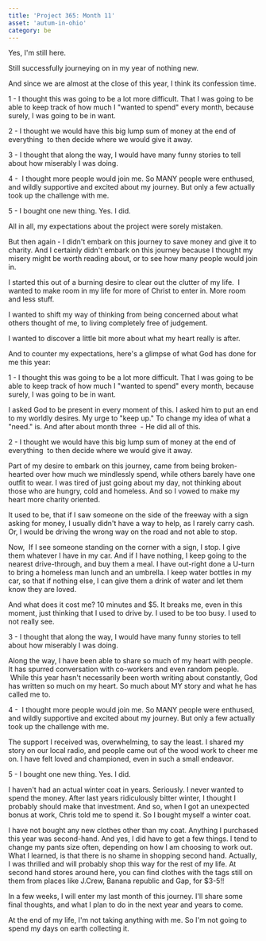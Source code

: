 ```yaml
---
title: 'Project 365: Month 11'
asset: 'autum-in-ohio'
category: be
---
```


Yes, I'm still here.

Still successfully journeying on in my year of nothing new.

And since we are almost at the close of this year, I think its confession time.

1 - I thought this was going to be a lot more difficult. That I was going to be able to keep track of how much I "wanted to spend" every month, because surely, I was going to be in want.

2 - I thought we would have this big lump sum of money at the end of everything  to then decide where we would give it away.

3 - I thought that along the way, I would have many funny stories to tell about how miserably I was doing.

4 -  I thought more people would join me. So MANY people were enthused, and wildly supportive and excited about my journey. But only a few actually took up the challenge with me.

5 - I bought one new thing. Yes. I did.

All in all, my expectations about the project were sorely mistaken.

But then again - I didn't embark on this journey to save money and give it to charity. And I certainly didn't embark on this journey because I thought my misery might be worth reading about, or to see how many people would join in.

I started this out of a burning desire to clear out the clutter of my life.  I wanted to make room in my life for more of Christ to enter in. More room and less stuff.

I wanted to shift my way of thinking from being concerned about what others thought of me, to living completely free of judgement.

I wanted to discover a little bit more about what my heart really is after.

And to counter my expectations, here's a glimpse of what God has done for me this year:

1 - I thought this was going to be a lot more difficult. That I was going to be able to keep track of how much I "wanted to spend" every month, because surely, I was going to be in want.

I asked God to be present in every moment of this. I asked him to put an end to my worldly desires. My urge to "keep up." To change my idea of what a "need." is. And after about month three  - He did all of this.

2 - I thought we would have this big lump sum of money at the end of everything  to then decide where we would give it away.

Part of my desire to embark on this journey, came from being broken-hearted over how much we mindlessly spend, while others barely have one outfit to wear. I was tired of just going about my day, not thinking about those who are hungry, cold and homeless. And so I vowed to make my heart more charity oriented.

It used to be, that if I saw someone on the side of the freeway with a sign asking for money, I usually didn't have a way to help, as I rarely carry cash. Or, I would be driving the wrong way on the road and not able to stop.

Now,  If I see someone standing on the corner with a sign, I stop. I give them whatever I have in my car. And if I have nothing, I keep going to the nearest drive-through, and buy them a meal. I have out-right done a U-turn to bring a homeless man lunch and an umbrella. I keep water bottles in my car, so that if nothing else, I can give them a drink of water and let them know they are loved.

And what does it cost me? 10 minutes and $5. It breaks me, even in this moment, just thinking that I used to drive by. I used to be too busy. I used to not really see.

3 - I thought that along the way, I would have many funny stories to tell about how miserably I was doing.

Along the way, I have been able to share so much of my heart with people. It has spurred conversation with co-workers and even random people.  While this year hasn't necessarily been worth writing about constantly, God has written so much on my heart. So much about MY story and what he has called me to.

4 -  I thought more people would join me. So MANY people were enthused, and wildly supportive and excited about my journey. But only a few actually took up the challenge with me.

The support I received was, overwhelming, to say the least. I shared my story on our local radio, and people came out of the wood work to cheer me on. I have felt loved and championed, even in such a small endeavor.

5 - I bought one new thing. Yes. I did.

I haven't had an actual winter coat in years. Seriously. I never wanted to spend the money. After last years ridiculously bitter winter, I thought I probably should make that investment. And so, when I got an unexpected bonus at work, Chris told me to spend it. So I bought myself a winter coat.

I have not bought any new clothes other than my coat. Anything I purchased this year was second-hand. And yes, I did have to get a few things. I tend to change my pants size often, depending on how I am choosing to work out. What I learned, is that there is no shame in shopping second hand. Actually, I was thrilled and will probably shop this way for the rest of my life. At second hand stores around here, you can find clothes with the tags still on them from places like J.Crew, Banana republic and Gap, for $3-5!!

In a few weeks, I will enter my last month of this journey. I'll share some final thoughts, and what I plan to do in the next year and years to come.

At the end of my life, I'm not taking anything with me. So I'm not going to spend my days on earth collecting it.



